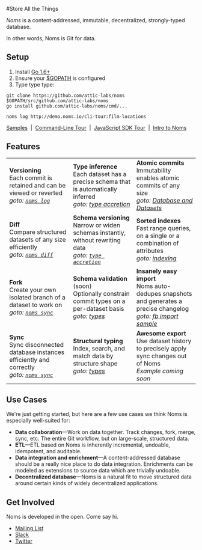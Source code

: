 #Store All the Things

*Noms* is a content-addressed, immutable, decentralized, strongly-typed database.

In other words, Noms is Git for data.

## Setup

1. Install [Go 1.6+](https://golang.org/dl/)
2. Ensure your [$GOPATH](https://github.com/golang/go/wiki/GOPATH) is configured
3. Type type type:
```
git clone https://github.com/attic-labs/noms $GOPATH/src/github.com/attic-labs/noms
go install github.com/attic-labs/noms/cmd/...

noms log http://demo.noms.io/cli-tour:film-locations
```
[Samples](samples/)&nbsp; | &nbsp;[Command-Line Tour](doc/cli-tour.md)&nbsp; | &nbsp;[JavaScript SDK Tour](doc/js-tour.md)&nbsp; | &nbsp;[Intro to Noms](doc/intro.md)


## Features

<table>
  <tr>
    <td><b>Versioning</b><br>
        Each commit is retained and can be viewed or reverted<br>
        <em>goto: <a href="doc/cli-tour.md#noms-log"><code>noms log</code></a></em>
    <td><b>Type inference</b><br>
        Each dataset has a precise schema that is automatically inferred<br>
        <em>goto: <a href="doc/intro.md#types">type accretion</a></em>
    <td><b>Atomic commits</b><br>
        Immutability enables atomic commits of any size<br>
        <em>goto: <a href="doc/intro.md#databases-and-datasets">Database and Datasets</a>
  <tr>
    <td><b>Diff</b><br>
    	Compare structured datasets of any size efficiently<br>
    	<em>goto: <a href="doc/cli-tour.md#noms-diff"><code>noms diff</code></a>
    <td><b>Schema versioning</b><br>
    	Narrow or widen schemas instantly, without rewriting data<br>
    	<em>goto: <a href="doc/intro.md#type-accretion.md"><code>type accretion</code></a></em>
    <td><b>Sorted indexes</b><br>
    	Fast range queries, on a single or a combination of attributes<br>
    	<em>goto: <a href="a href="#doc/intro.md#indexing-and-searching-with-prolly-trees">indexing</a></em>
  <tr>
    <td><b>Fork</b><br>
      Create your own isolated branch of a dataset to work on<br>
      <em>goto: <a href="doc/cli-tour.md#noms-sync"><code>noms sync</code></a></em>
    <td><b>Schema validation</b> (soon)<br>
      Optionally constrain commit types on a per-dataset basis<br>
      <em>goto: <a href="doc/intro.md#types">types</a></em>
    <td><b>Insanely easy import</b><br>
      Noms auto-dedupes snapshots and generates a precise changelog<br>
      <em>goto: <a href="samples/js/fb">fb import sample</a></em>
  <tr>
    <td><b>Sync</b><br>
      Sync disconnected database instances efficiently and correctly<br>
      <em>goto: <a href="doc/cli-tour.md#noms-sync"><code>noms sync</code></a>
    <td><b>Structural typing</b><br>
      Index, search, and match data by structure shape<br>
      <em>goto: <a href="<a href="doc/intro.md#types">types</a></em>
    <td><b>Awesome export</b><br>
      Use dataset history to precisely apply sync changes out of Noms<br>
      <em>Example coming soon</em>
</table>


## Use Cases

We're just getting started, but here are a few use cases we think Noms is especially well-suited for:

* **Data collaboration**—Work on data together. Track changes, fork, merge, sync, etc. The entire Git workflow, but on large-scale, structured data.
* **ETL**—ETL based on Noms is inherently incremental, undoable, idempotent, and auditable.
* **Data integration and enrichment**—A content-addressed database should be a really nice place to do data integration. Enrichments can be modeled as extensions to source data which are trivially undoable.
* **Decentralized database**—Noms is a natural fit to move structured data around certain kinds of widely decentralized applications.


## Get Involved

Noms is developed in the open. Come say hi.

- [Mailing List](nomsdb@googlegroups.com)
- [Slack](atticlabs.slack.com/messages/dev)
- [Twitter](https://twitter.com/nomsdb)
